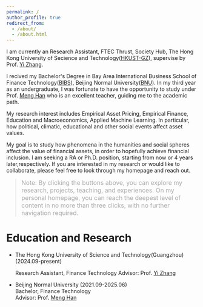 ```yaml
---
permalink: /
author_profile: true
redirect_from: 
  - /about/
  - /about.html
---
```


I am currently an Research Assistant, FTEC Thrust, Society Hub, The Hong Kong University of Secience and Technology([HKUST-GZ](https://www.hkust-gz.edu.cn/zh/?variant=zh-cn)), supervise by Prof. [Yi Zhang](https://sites.google.com/view/yzhangone/home).

I recived my Bachelor's Degree in Bay Area International Business School of Finance Technology([BIBS](https://bibs.bnu.edu.cn/)), Beijing Normal University([BNU](https://www.bnu.edu.cn/)). In my third year as an undergraduate, I was fortunate to have the opportunity to study under Prof. [Meng Han](https://bibs.bnu.edu.cn/teachers/qzjs/587d80e0309b4d559299abec5d16924b.htm) who is an excellent teacher, guiding me to the academic path.

My research interest includes Empirical Asset Pricing, Empirical Finance, Education and Macroeconomics, Applied Machine Learning. In particular, how political, climatic, educational and other social events affect asset values.

My goal is to study how phenomena in the humanities and social spheres affect the value of financial assets, in order to hopefully achieve financial inclusion. I am seeking a RA or Ph.D. position, starting from now or 4 years later,respectively. If you are interested in my research or would like to collaborate, please feel free to look through my homepage and reach out. 

> <font color=DarkGray size=3>Note: By clicking the buttons above, you can explore my research, projects, teaching, and experiences. On my personal homepage, you can reach the deepest level of content in no more than three clicks, with no further navigation required.</font>   


Education and Research
====
* The Hong Kong University of Science and Technology(Guangzhou) (2024.09-present)

  Research Assistant, Finance Technology
  Advisor: Prof. [Yi Zhang](https://sites.google.com/view/yzhangone/home)

* Beijing Normal University (2021.09-2025.06)     
  Bachelor, Finance Technology  
  Advisor: Prof. [Meng Han](https://bibs.bnu.edu.cn/teachers/qzjs/587d80e0309b4d559299abec5d16924b.htm)









